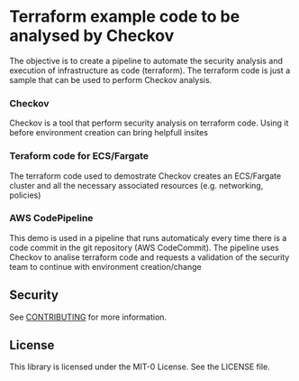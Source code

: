 # Terraform example code to be analysed by Checkov ###
The objective is to create a pipeline to automate the security analysis and execution of infrastructure as code (terraform). The terraform code is just a sample that can be used to perform Checkov analysis.

### Checkov
Checkov is a tool that perform security analysis on terraform code.
Using it before environment creation can bring helpfull insites

### Teraform code for ECS/Fargate
The terraform code used to demostrate Checkov creates an ECS/Fargate cluster and all the necessary associated resources (e.g. networking, policies)

### AWS CodePipeline
This demo is used in a pipeline that runs automaticaly every time there is a code commit in the git repository (AWS CodeCommit). The pipeline uses Checkov to analise terraform code and requests a validation of the security team to continue with environment creation/change

## Security
See [CONTRIBUTING](CONTRIBUTING.md#security-issue-notifications) for more information.

## License
This library is licensed under the MIT-0 License. See the LICENSE file.